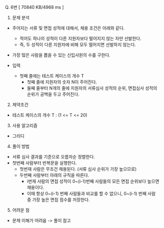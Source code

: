 Q. 6번 [ 70840 KB/4968 ms ]

1. 문제 분석
- 주어지는 서류 및 면접 성적에 대해서, 채용 조건은 아래와 같다.
  - 적어도 하나의 성적이 다른 지원자보다 떨어지지 않는 자만 선발한다.
  - 즉, 두 성적이 다른 지원자에 비해 모두 떨어지면 선발하지 않는다.
- 가장 많은 사람을 뽑을 수 있는 신입사원의 수를 구한다.

- 입력
  - 첫째 줄에는 테스트 케이스의 개수 T
    - 첫째 줄에 지원자의 숫자 N이 주어진다.
    - 둘째 줄부터 N개의 줄에 지원자의 서류심사 성적의 순위, 면접심사 성적의 순위가 공백을 두고 주어진다.

2. 제약조건
- 테스트 케이스의 개수 T : (1 <= T <= 20)

3. 사용 알고리즘
- 그리디

4. 풀이 방법
- 서류 심사 결과를 기준으로 오름차순 정렬한다.
- 첫번째 사람부터 반복문을 실행한다.
  - 첫번재 사람은 무조건 채용된다. (서류 심사 순위가 가장 높으므로)
  - 두번째 사람부터 아래의 규칙을 따른다.
    - i번재 사람의 면접 성적이 0~(i-1)번째 사람들의 모든 면접 순위보다 높으면 채용이다.
    - 이때 항상 0~(i-1) 번째 사람들과 비교를 할 수 없으니, 0~(i-1) 번째 사람 중 가장 높은 면접 점수를 저장한다.

5. 어려운 점
- 문제 이해가 어려움 -> 풀이 참고